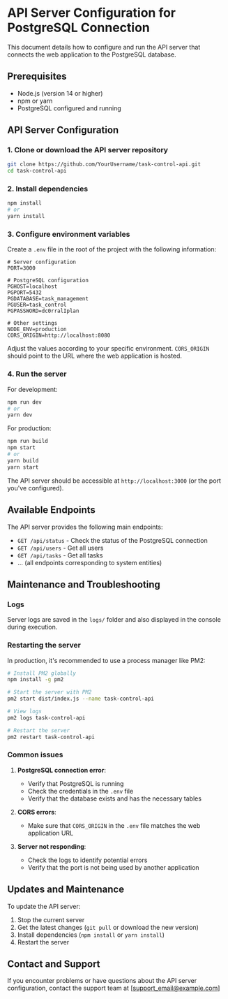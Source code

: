 
# API Server Configuration for PostgreSQL Connection

This document details how to configure and run the API server that connects the web application to the PostgreSQL database.

## Prerequisites

- Node.js (version 14 or higher)
- npm or yarn
- PostgreSQL configured and running

## API Server Configuration

### 1. Clone or download the API server repository

```bash
git clone https://github.com/YourUsername/task-control-api.git
cd task-control-api
```

### 2. Install dependencies

```bash
npm install
# or
yarn install
```

### 3. Configure environment variables

Create a `.env` file in the root of the project with the following information:

```
# Server configuration
PORT=3000

# PostgreSQL configuration
PGHOST=localhost
PGPORT=5432
PGDATABASE=task_management
PGUSER=task_control
PGPASSWORD=dc0rralIplan

# Other settings
NODE_ENV=production
CORS_ORIGIN=http://localhost:8080
```

Adjust the values according to your specific environment. `CORS_ORIGIN` should point to the URL where the web application is hosted.

### 4. Run the server

For development:
```bash
npm run dev
# or
yarn dev
```

For production:
```bash
npm run build
npm start
# or
yarn build
yarn start
```

The API server should be accessible at `http://localhost:3000` (or the port you've configured).

## Available Endpoints

The API server provides the following main endpoints:

- `GET /api/status` - Check the status of the PostgreSQL connection
- `GET /api/users` - Get all users
- `GET /api/tasks` - Get all tasks
- ... (all endpoints corresponding to system entities)

## Maintenance and Troubleshooting

### Logs

Server logs are saved in the `logs/` folder and also displayed in the console during execution.

### Restarting the server

In production, it's recommended to use a process manager like PM2:

```bash
# Install PM2 globally
npm install -g pm2

# Start the server with PM2
pm2 start dist/index.js --name task-control-api

# View logs
pm2 logs task-control-api

# Restart the server
pm2 restart task-control-api
```

### Common issues

1. **PostgreSQL connection error**:
   - Verify that PostgreSQL is running
   - Check the credentials in the `.env` file
   - Verify that the database exists and has the necessary tables

2. **CORS errors**:
   - Make sure that `CORS_ORIGIN` in the `.env` file matches the web application URL

3. **Server not responding**:
   - Check the logs to identify potential errors
   - Verify that the port is not being used by another application

## Updates and Maintenance

To update the API server:

1. Stop the current server
2. Get the latest changes (`git pull` or download the new version)
3. Install dependencies (`npm install` or `yarn install`)
4. Restart the server

## Contact and Support

If you encounter problems or have questions about the API server configuration, contact the support team at [support_email@example.com]
